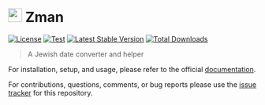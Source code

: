 <h1>
  <img height="28" src="https://cloud.githubusercontent.com/assets/11488762/20243758/03ccc8d4-a933-11e6-8437-0657bcce791d.png">
  Zman
</h1>

[![License](https://poser.pugx.org/zmanim/zman/license)](//packagist.org/packages/zmanim/zman)
[![Test](https://github.com/zmanim/zman/actions/workflows/test.yml/badge.svg)](https://github.com/zmanim/zman/actions/workflows/test.yml)
[![Latest Stable Version](https://poser.pugx.org/zmanim/zman/v/stable.svg)](https://packagist.org/packages/zmanim/zman)
[![Total Downloads](https://img.shields.io/packagist/dt/zmanim/zman.svg?style=flat-square)](https://packagist.org/packages/zmanim/zman)

> A Jewish date converter and helper

For installation, setup, and usage, please refer to the official [documentation](https://zmanim.github.io/).

For contributions, questions, comments, or bug reports please use the [issue tracker](https://github.com/zmanim/zman/issues) for this repository.
